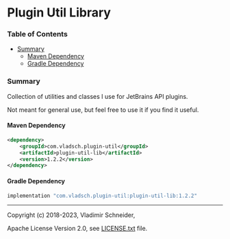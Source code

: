 # Plugin Util Library

[TOC]: #

### Table of Contents
- [Summary](#summary)
  - [Maven Dependency](#maven-dependency)
  - [Gradle Dependency](#gradle-dependency)


### Summary

Collection of utilities and classes I use for JetBrains API plugins.

Not meant for general use, but feel free to use it if you find it useful.

#### Maven Dependency

```xml
<dependency>
    <groupId>com.vladsch.plugin-util</groupId>
    <artifactId>plugin-util-lib</artifactId>
    <version>1.2.2</version>
</dependency>
```
#### Gradle Dependency

```groovy
implementation "com.vladsch.plugin-util:plugin-util-lib:1.2.2"
```

---

Copyright (c) 2018-2023, Vladimir Schneider,

Apache License Version 2.0, see [LICENSE.txt] file.

[LICENSE.txt]: LICENSE.txt
